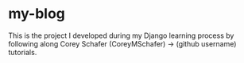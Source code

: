 # my-blog
This is the project I developed during my Django learning process by following along Corey Schafer (CoreyMSchafer) -> (github username) tutorials.
